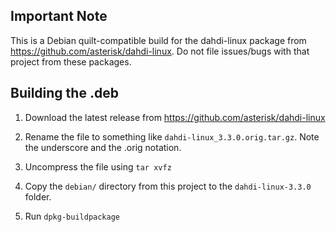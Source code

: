 ## Important Note
This is a Debian quilt-compatible build for the dahdi-linux
package from https://github.com/asterisk/dahdi-linux. Do not
file issues/bugs with that project from these packages.

## Building the .deb

1. Download the latest release from https://github.com/asterisk/dahdi-linux

2. Rename the file to something like `dahdi-linux_3.3.0.orig.tar.gz`. Note
the underscore and the .orig notation.

3. Uncompress the file using `tar xvfz`

4. Copy the `debian/` directory from this project to the `dahdi-linux-3.3.0`
folder.

5. Run `dpkg-buildpackage`
